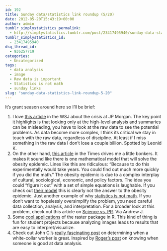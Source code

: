 ```yaml
---
id: 192
title: Sunday data/statistics link roundup (5/20)
date: 2012-05-20T15:43:19+00:00
author: admin
tumblr_simplystatistics_permalink:
  - http://simplystatistics.tumblr.com/post/23417495940/sunday-data-statistics-link-roundup-5-20
tumblr_simplystatistics_id:
  - 23417495940
dsq_thread_id:
  - 936257719
categories:
  - Uncategorized
tags:
  - data analysis
  - image
  - Raw data is important
  - Statistics is not math
  - sunday links
slug: "sunday-data-statistics-link-roundup-5-20"
---
```

<div>
  It&#8217;s grant season around here so I&#8217;ll be brief:
</div>

  1. I love <a href="http://online.wsj.com/article/SB10001424052702303448404577410341236847980.html" target="_blank">this article</a> in the WSJ about the crisis at JP Morgan. The key point it highlights is that looking only at the high-level analysis and summaries can be misleading, you have to look at the raw data to see the potential problems. As data become more complex, I think its critical we stay in touch with the raw data, regardless of discipline. At least if I miss something in the raw data I don&#8217;t lose a couple billion. Spotted by Leonid K. 
  2. On the other hand, <a href="http://www.nytimes.com/2012/05/15/science/a-mathematical-challenge-to-obesity.html?_r=1" target="_blank">this article</a> in the Times drives me a little bonkers. It makes it sound like there is one mathematical model that will solve the obesity epidemic. Lines like this are ridiculous: &#8220;<span>Because to do this experimentally would take years. You could find out much more quickly if you did the math.&#8221; The obesity epidemic is due to a complex interplay of cultural, sociological, economic, and policy factors. The idea you could &#8220;figure it out&#8221; with a set of simple equations is laughable. If you check out <a href="http://bwsimulator.niddk.nih.gov/" target="_blank">their model</a> this is clearly not the answer to the obesity epidemic. Just another example of why <a href="http://simplystatistics.tumblr.com/post/20902656344/statistics-is-not-math" target="_blank">statistics is not math</a>. If you don&#8217;t want to hopelessly oversimplify the problem, you need careful data collection, analysis, and interpretation. For a broader look at this problem, check out this article on <a href="http://www.american.com/archive/2012/may/science-vs-pr" target="_blank">Science vs. PR</a>. Via Andrew J. </span>
  3. <span>Some <a href="http://freakonometrics.blog.free.fr/index.php?post/2012/04/18/foundwaldo" target="_blank">cool applications</a> of the raster package in R. This kind of thing is fun for student projects because analyzing images leads to results that are easy to interpret/visualize.</span>
  4. <span>Check out John C.&#8217;s <a href="http://www.johndcook.com/blog/2012/05/07/how-do-you-know-when-someone-is-great/" target="_blank">really fascinating post</a> on determining when a white-collar worker is great. Inspired by <a href="http://simplystatistics.tumblr.com/post/22585430491/how-do-you-know-if-someone-is-great-at-data-analysis" target="_blank">Roger&#8217;s post</a> on knowing when someone is good at data analysis. </span>
